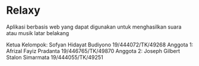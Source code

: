 # Relaxy
Aplikasi berbasis web yang dapat digunakan untuk menghasilkan suara atau musik latar belakang

Ketua Kelompok: Sofyan Hidayat Budiyono     19/444072/TK/49268
Anggota 1: Afrizal Fayiz Pradanta           19/446765/TK/49870
Anggota 2: Joseph Gilbert Stalon Simarmata  19/444055/TK/49251

